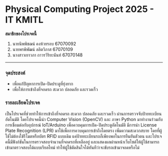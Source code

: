 # Physical Computing Project 2025 - IT KMITL

**สมาชิกของโปรเจคนี้**
<br>
1. นายนิพพิชฌน์ คงห้วยรอบ 67070092
2. นายพรพิพัฒน์ ลลิตวิภาส 67070109
3. นางสาวเยาวภา ถาวรวิริยะนันท์ 67070148
<hr>

### จุดประสงค์

- เพื่อแก้ปัญหาการเปิด-ปิดประตูที่ยุ่งยาก
- เพื่อให้การเข้าถึงที่จอดรถ สะดวก ปลอดภัย และรวดเร็ว

### รายละเอียดโปรเจค
เป็นโปรเจคที่ช่วยทำให้การเข้าถึงที่จอดรถ สะดวก ปลอดภัย และรวดเร็ว ผ่านการตรวจจับป้ายทะเบียนอัตโนมัติ โดยโปรเจคนี้นำ Computer Vision (OpenCV) และ ภาษา Python มาทำงานร่วมกับการเชื่อมต่อกับอุปกรณ์ IoT/Arduino เพื่อควบคุมการเปิด-ปิดประตูอัตโนมัติ มีการนำ License Plate Recognition (LPR) มาใช้เพื่อการควบคุมการเข้าถึงโดยตรง เพิ่มความสะดวกสบาย โดยที่ผู้ใช้ไม่ต้องใช้รีโมตหรือบัตร RFID แบบเดิม แค่ป้ายทะเบียนรถก็เพียงพอในการยืนยันตัวตน และโปรเจคนี้มีฟังก์ชันในการตรวจสอบจำนวนที่จอดรถที่เหลืออยู่ และแสดงผลผ่านหน้าเว็บไซต์ให้ผู้ใช้สามารถเข้ามาตรวจสอบได้แบบเรียลไทม์ ทำให้ผู้ใช้ตัดสินใจได้ทันทีว่าจะขับรถเข้ามาจอดหรือไม่
